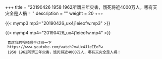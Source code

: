 +++
title = "20190426  1958 1962所谓三年灾害，饿死将近4000万人，哪有天灾全是人祸！ "
description = ""
weight = 20
+++

{{< mymp3 mp3="20190426_ux4j1eieofw.mp3" >}}

{{< mymp4 mp4="20190426_ux4j1eieofw.mp4" >}}

     喜欢我的视频顺手订阅一下 
     https://www.youtube.com/watch?v=Ux4J1eIEoFw 
     1958 1962所谓三年灾害，饿死将近4000万人，哪有天灾全是人祸！ 
